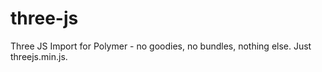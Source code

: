 # three-js
Three JS Import for Polymer - no goodies, no bundles, nothing else. Just threejs.min.js.
